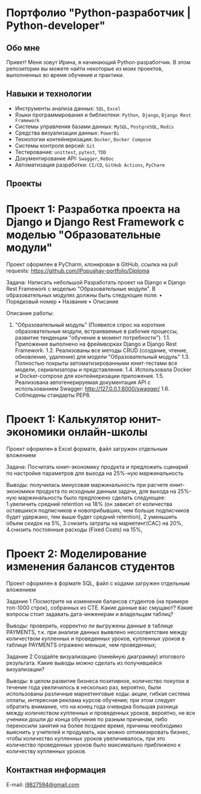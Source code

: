 # Портфолио "Python-разработчик | Python-developer"

## Обо мне
Привет! Меня зовут Ирина, я начинающий Python-разработчик.
В этом репозитории вы можете найти некоторые из моих проектов, выполненных во время обучения и практики.

## Навыки и технологии
- Инструменты анализа данных: ``SQL``, ``Excel``
- Языки программирования и библиотеки: ``Python``,`` Django``, ``Django Rest Framework``
- Системы управления базами данных: ``MySQL``, ``PostgreSQL``, ``Redis``
- Средства визуализации данных: ``PowerBi``
- Технологии контейнеризации: ``Docker``, ``Docker Compose``
- Системы контроля версий: ``Git``
- Тестирование: ``unittest``, ``pytest``, ``TDD``
- Документирование API: ``Swagger``, ``ReDoc``
- Автоматизация разработки: ``CI/CD``, ``GitHub Actions``, ``PyCharm``

## Проекты

# Проект 1: Разработка проекта на Django и Django Rest Framework с моделью "Образовательные модули"

Проект оформлен в PyCharm, клонирован в GitHub, ссылка на pull requests: https://github.com/IPopushay-portfolio/Diploma 

Задача: Написать небольшой Разработать проект на Django и Django Rest Framework с моделью "Образовательные модули". В образовательных модулях должны быть следующие поля: 
•	Порядковый номер
•	Название
•	Описание

Описание работы:
1. "Образовательный модуль" (Появился спрос на короткие образовательные модули, встраиваемые в рабочие процессы, развитие тенденции "обучение в момент потребности").
1.1. Приложение выполнено на фреймворках Django и Django Rest Framework.
1.2. Реализованы все методы CRUD (создание, чтение, обновление, удаление) для модели "Образовательный модуль"
1.3. Полностью покрыты автоматизированными юнит-тестами все модели, сериализаторы и представления.
1.4. Использовала Docker и Docker-compose для контейнеризации приложения.
1.5. Реализована автогенерируемая документация API с использованием Swagger: http://127.0.0.1:8000/swagger/
1.6. Соблюдены стандарты PEP8.



# Проект 1: Калькулятор юнит-экономики онлайн-школы

Проект оформлен в Excel формате, файл загружен отдельным вложением

Задача: Посчитать юнит-экономику продукта и предложить сценарий по настройке параметров для выхода на 25%-ную маржинальность

Выводы: получилась минусовая маржинальность при расчете юнит-экономики продукта по исходным данным задачи, для выхода на 25%-ную маржинальность было предложено сделать следующее:
1.увеличить средний retention на 18% (он зависит от количества оставшихся подписчиков и новоприбывших, чем больше подписчиков будет удержано, тем выше будет средний retention), 
2.уменьшить объем скидок на 5%,
3.снизить затраты на маркетинг(САС) на 20%,
4.снизить постоянные расходы (Fixed Costs) на 15%,

# Проект 2: Моделирование изменения балансов студентов

Проект оформлен в формате SQL, файл с кодами загружен отдельным вложением

Задание 1
Посмотрите на изменения балансов студентов (на примере топ-1000 строк), собранных из CTE. 
Какие данные вас смущают? Какие вопросы стоит задавать дата-инженерам и владельцам таблиц? 

Выводы: проверить, корректно ли выгружены данные в таблице PAYMENTS, т.к. при анализе данных выявлено несоответствие между количеством купленных и проведенных уроков, 
купленных уроков в таблице PAYMENTS отражено меньше, чем проведенных;

Задание 2
Создайте визуализацию (линейную диаграмму) итогового результата. 
Какие выводы можно сделать из получившейся визуализации?

Выводы: в целом развитие бизнеса позитивное, количество покупок в течение года увеличилось в несколько раз, вероятно, были использованы различные маркетинговые ходы: акции, гибкая  система оплаты, интересная реклама курсов обучения; 
при этом следует обратить внимание, что на конец года очевидна большая разница между количеством купленных и проведенных уроков, вероятно, не все ученики дошли до конца обучения по разным причинам, либо переносили занятия на более позднее время, причины необходимо выяснить у учителей и продумать, как можно оптимизировать бизнес, чтобы количество купленных уроков увеличивалось, при это количество проведенных уроков было максимально приближено к количеству купленных уроков.

## Контактная информация
E-mail: i9827594@gmail.com 
